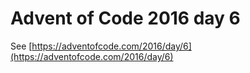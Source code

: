 # Advent of Code 2016 day 6

See [https://adventofcode.com/2016/day/6](https://adventofcode.com/2016/day/6)
